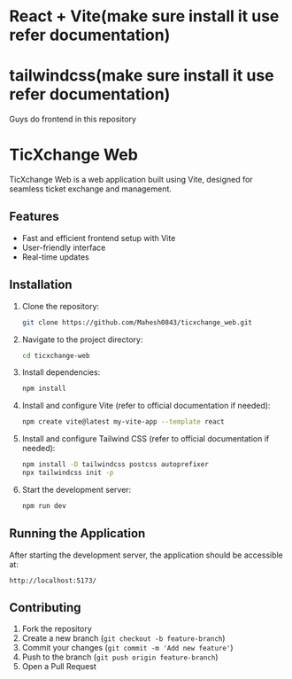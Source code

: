 # React + Vite(make sure install it use refer documentation)
# tailwindcss(make sure install it use refer documentation)

Guys do frontend in this repository 

# TicXchange Web

TicXchange Web is a web application built using Vite, designed for seamless ticket exchange and management.

## Features
- Fast and efficient frontend setup with Vite
- User-friendly interface
- Real-time updates

## Installation
1. Clone the repository:
   ```sh
   git clone https://github.com/Mahesh0843/ticxchange_web.git
   ```
2. Navigate to the project directory:
   ```sh
   cd ticxchange-web
   ```
3. Install dependencies:
   ```sh
   npm install
   ```
4. Install and configure Vite (refer to official documentation if needed):
   ```sh
   npm create vite@latest my-vite-app --template react
   ```
5. Install and configure Tailwind CSS (refer to official documentation if needed):
   ```sh
   npm install -D tailwindcss postcss autoprefixer
   npx tailwindcss init -p
   ```
6. Start the development server:
   ```sh
   npm run dev
   ```

## Running the Application
After starting the development server, the application should be accessible at:
```
http://localhost:5173/
```

## Contributing
1. Fork the repository
2. Create a new branch (`git checkout -b feature-branch`)
3. Commit your changes (`git commit -m 'Add new feature'`)
4. Push to the branch (`git push origin feature-branch`)
5. Open a Pull Request

